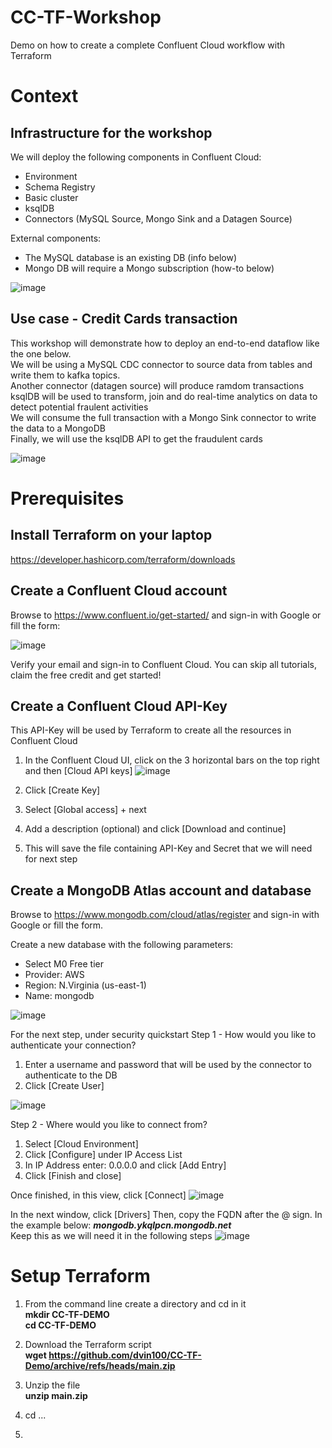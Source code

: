# CC-TF-Workshop
Demo on how to create a complete Confluent Cloud workflow with Terraform

# Context

## Infrastructure for the workshop
We will deploy the following components in Confluent Cloud:
- Environment  
- Schema Registry  
- Basic cluster  
- ksqlDB  
- Connectors (MySQL Source, Mongo Sink and a Datagen Source)  

External components:
- The MySQL database is an existing DB (info below)
- Mongo DB will require a Mongo subscription (how-to below)

![image](https://github.com/dvin100/CC-TF-Demo/assets/22193622/74eb3a46-4a9b-4fd7-939e-45bdfc4af494)



## Use case - Credit Cards transaction
This workshop will demonstrate how to deploy an end-to-end dataflow like the one below.  
We will be using a MySQL CDC connector to source data from tables and write them to kafka topics.  
Another connector (datagen source) will produce ramdom transactions  
ksqlDB will be used to transform, join and do real-time analytics on data to detect potential fraulent activities  
We will consume the full transaction with a Mongo Sink connector to write the data to a MongoDB  
Finally, we will use the ksqlDB API to get the fraudulent cards  

![image](https://github.com/dvin100/CC-TF-Demo/assets/22193622/5dc8f444-bf78-462a-9a07-fcd9b59d616a)


# Prerequisites 

## Install Terraform on your laptop
https://developer.hashicorp.com/terraform/downloads

## Create a Confluent Cloud account
Browse to https://www.confluent.io/get-started/ and sign-in with Google or fill the form:

![image](https://github.com/dvin100/CC-TF-Demo/assets/22193622/d544b6f1-ad62-47c0-9df1-332ca845164e)

Verify your email and sign-in to Confluent Cloud. You can skip all tutorials, claim the free credit and get started!


## Create a Confluent Cloud API-Key
This API-Key will be used by Terraform to create all the resources in Confluent Cloud

1. In the Confluent Cloud UI, click on the 3 horizontal bars on the top right and then [Cloud API keys]
![image](https://github.com/dvin100/CC-TF-Demo/assets/22193622/007139f2-869f-4354-97e0-6a35bc05d04d)

2. Click [Create Key]
3. Select [Global access] + next
4. Add a description (optional) and click [Download and continue]
5. This will save the file containing API-Key and Secret that we will need for next step


## Create a MongoDB Atlas account and database
Browse to https://www.mongodb.com/cloud/atlas/register and sign-in with Google or fill the form.

Create a new database with the following parameters:
- Select M0 Free tier
- Provider: AWS
- Region: N.Virginia (us-east-1)
- Name: mongodb

![image](https://github.com/dvin100/CC-TF-Demo/assets/22193622/8c17e6c8-04a9-414f-9e63-8c33d0ce5e20)

For the next step, under security quickstart
Step 1 - How would you like to authenticate your connection?
1. Enter a username and password that will be used by the connector to authenticate to the DB
2. Click [Create User]
   
![image](https://github.com/dvin100/CC-TF-Demo/assets/22193622/30be95a1-86e2-4f68-a432-0b52b5f49057)

Step 2 - Where would you like to connect from?
1. Select [Cloud Environment]
2. Click [Configure] under IP Access List
3. In IP Address enter: 0.0.0.0 and click [Add Entry]
4. Click [Finish and close]
   
    
Once finished, in this view, click [Connect]
![image](https://github.com/dvin100/CC-TF-Demo/assets/22193622/a563d80a-caf7-480b-979f-1a0fa9c8e10e)

In the next window, click [Drivers]
Then, copy the FQDN after the @ sign. In the example below: ***mongodb.ykqlpcn.mongodb.net***  
Keep this as we will need it in the following steps
![image](https://github.com/dvin100/CC-TF-Demo/assets/22193622/f308cdb3-3fa0-47c1-b451-c82533576203)


# Setup Terraform 

1. From the command line create a directory and cd in it  
     **mkdir CC-TF-DEMO**  
     **cd CC-TF-DEMO**   
  
2. Download the Terraform script    
    **wget https://github.com/dvin100/CC-TF-Demo/archive/refs/heads/main.zip**

3. Unzip the file  
    **unzip main.zip**

4. cd ...

5.  

